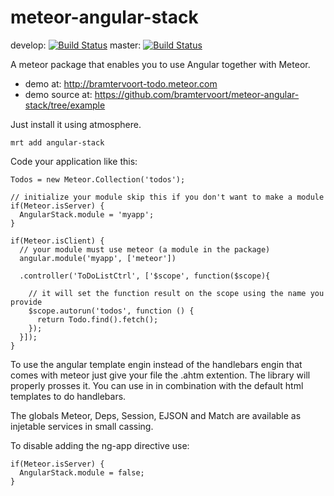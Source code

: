 meteor-angular-stack
====================
develop: [![Build Status](https://travis-ci.org/bramtervoort/meteor-angular-stack.png?branch=develop)](https://travis-ci.org/bramtervoort/meteor-angular-stack)
master: [![Build Status](https://travis-ci.org/bramtervoort/meteor-angular-stack.png?branch=master)](https://travis-ci.org/bramtervoort/meteor-angular-stack)

A meteor package that enables you to use Angular together with Meteor.
- demo at: http://bramtervoort-todo.meteor.com
- demo source at: https://github.com/bramtervoort/meteor-angular-stack/tree/example

Just install it using atmosphere.
```
mrt add angular-stack
```
Code your application like this:
```
Todos = new Meteor.Collection('todos');

// initialize your module skip this if you don't want to make a module
if(Meteor.isServer) {
  AngularStack.module = 'myapp';
}

if(Meteor.isClient) {
  // your module must use meteor (a module in the package)
  angular.module('myapp', ['meteor'])
  
  .controller('ToDoListCtrl', ['$scope', function($scope){
    
    // it will set the function result on the scope using the name you provide
    $scope.autorun('todos', function () {
      return Todo.find().fetch();
    });
  }]);
}
```
To use the angular template engin instead of the handlebars engin that comes with meteor just give your file the .ahtm extention. The library will properly prosses it. You can use in in combination with the default html templates to do handlebars.

The globals Meteor, Deps, Session, EJSON and Match are available as injetable services in small cassing. 

To disable adding the ng-app directive use:
```
if(Meteor.isServer) {
  AngularStack.module = false;
}
```

